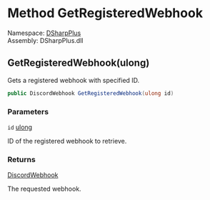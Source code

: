 # Method GetRegisteredWebhook

Namespace: [DSharpPlus](DSharpPlus.md)  
Assembly: DSharpPlus.dll

## <a id="DSharpPlus_DiscordWebhookClient_GetRegisteredWebhook_System_UInt64_"></a>GetRegisteredWebhook\(ulong\)

Gets a registered webhook with specified ID.

```csharp
public DiscordWebhook GetRegisteredWebhook(ulong id)
```

### Parameters

`id` [ulong](https://learn.microsoft.com/dotnet/api/system.uint64)

ID of the registered webhook to retrieve.

### Returns

[DiscordWebhook](DSharpPlus.Entities.DiscordWebhook.md)

The requested webhook.

